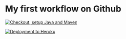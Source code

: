 # My first workflow on Github
<!-- taken from github itself by going into action > 3 dots on the top right -->
[![Checkout, setup Java and Maven](https://github.com/cccheeminnn/omacapp/actions/workflows/pipeline1.yaml/badge.svg)](https://github.com/cccheeminnn/omacapp/actions/workflows/pipeline1.yaml)

[![Deployment to Heroku](https://github.com/cccheeminnn/omacapp/actions/workflows/pipeline2.yaml/badge.svg)](https://github.com/cccheeminnn/omacapp/actions/workflows/pipeline2.yaml)

<!-- ![Coverage](test not done yet :() -->